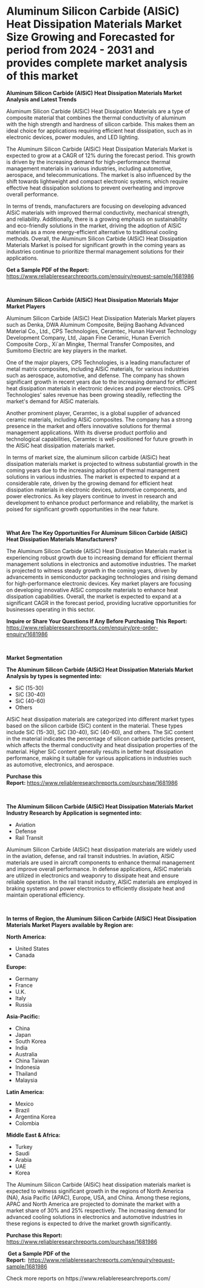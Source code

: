 <p><h1>Aluminum Silicon Carbide (AlSiC) Heat Dissipation Materials Market Size Growing and Forecasted for period from 2024 - 2031 and provides complete market analysis of this market</h1></p><p><strong>Aluminum Silicon Carbide (AlSiC) Heat Dissipation Materials Market Analysis and Latest Trends</strong></p>
<p><p>Aluminum Silicon Carbide (AlSiC) Heat Dissipation Materials are a type of composite material that combines the thermal conductivity of aluminum with the high strength and hardness of silicon carbide. This makes them an ideal choice for applications requiring efficient heat dissipation, such as in electronic devices, power modules, and LED lighting.</p><p>The Aluminum Silicon Carbide (AlSiC) Heat Dissipation Materials Market is expected to grow at a CAGR of 12% during the forecast period. This growth is driven by the increasing demand for high-performance thermal management materials in various industries, including automotive, aerospace, and telecommunications. The market is also influenced by the shift towards lightweight and compact electronic systems, which require effective heat dissipation solutions to prevent overheating and improve overall performance.</p><p>In terms of trends, manufacturers are focusing on developing advanced AlSiC materials with improved thermal conductivity, mechanical strength, and reliability. Additionally, there is a growing emphasis on sustainability and eco-friendly solutions in the market, driving the adoption of AlSiC materials as a more energy-efficient alternative to traditional cooling methods. Overall, the Aluminum Silicon Carbide (AlSiC) Heat Dissipation Materials Market is poised for significant growth in the coming years as industries continue to prioritize thermal management solutions for their applications.</p></p>
<p><strong>Get a Sample PDF of the Report:&nbsp;</strong> <a href="https://www.reliableresearchreports.com/enquiry/request-sample/1681986">https://www.reliableresearchreports.com/enquiry/request-sample/1681986</a></p>
<p>&nbsp;</p>
<p><strong>Aluminum Silicon Carbide (AlSiC) Heat Dissipation Materials Major Market Players</strong></p>
<p><p>Aluminum Silicon Carbide (AlSiC) Heat Dissipation Materials Market players such as Denka, DWA Aluminum Composite, Beijing Baohang Advanced Material Co., Ltd., CPS Technologies, Ceramtec, Hunan Harvest Technology Development Company, Ltd, Japan Fine Ceramic, Hunan Everrich Composite Corp., Xi`an Mingke, Thermal Transfer Composites, and Sumitomo Electric are key players in the market.</p><p>One of the major players, CPS Technologies, is a leading manufacturer of metal matrix composites, including AlSiC materials, for various industries such as aerospace, automotive, and defense. The company has shown significant growth in recent years due to the increasing demand for efficient heat dissipation materials in electronic devices and power electronics. CPS Technologies' sales revenue has been growing steadily, reflecting the market's demand for AlSiC materials.</p><p>Another prominent player, Ceramtec, is a global supplier of advanced ceramic materials, including AlSiC composites. The company has a strong presence in the market and offers innovative solutions for thermal management applications. With its diverse product portfolio and technological capabilities, Ceramtec is well-positioned for future growth in the AlSiC heat dissipation materials market.</p><p>In terms of market size, the aluminum silicon carbide (AlSiC) heat dissipation materials market is projected to witness substantial growth in the coming years due to the increasing adoption of thermal management solutions in various industries. The market is expected to expand at a considerable rate, driven by the growing demand for efficient heat dissipation materials in electronic devices, automotive components, and power electronics. As key players continue to invest in research and development to enhance product performance and reliability, the market is poised for significant growth opportunities in the near future.</p></p>
<p>&nbsp;</p>
<p><strong>What Are The Key Opportunities For Aluminum Silicon Carbide (AlSiC) Heat Dissipation Materials Manufacturers?</strong></p>
<p><p>The Aluminum Silicon Carbide (AlSiC) Heat Dissipation Materials market is experiencing robust growth due to increasing demand for efficient thermal management solutions in electronics and automotive industries. The market is projected to witness steady growth in the coming years, driven by advancements in semiconductor packaging technologies and rising demand for high-performance electronic devices. Key market players are focusing on developing innovative AlSiC composite materials to enhance heat dissipation capabilities. Overall, the market is expected to expand at a significant CAGR in the forecast period, providing lucrative opportunities for businesses operating in this sector.</p></p>
<p><strong>Inquire or Share Your Questions If Any Before Purchasing This Report:</strong> <a href="https://www.reliableresearchreports.com/enquiry/pre-order-enquiry/1681986">https://www.reliableresearchreports.com/enquiry/pre-order-enquiry/1681986</a></p>
<p>&nbsp;</p>
<p><strong>Market Segmentation</strong></p>
<p><strong>The Aluminum Silicon Carbide (AlSiC) Heat Dissipation Materials Market Analysis by types is segmented into:</strong></p>
<p><ul><li>SiC (15-30)</li><li>SiC (30-40)</li><li>SiC (40-60)</li><li>Others</li></ul></p>
<p><p>AlSiC heat dissipation materials are categorized into different market types based on the silicon carbide (SiC) content in the material. These types include SiC (15-30), SiC (30-40), SiC (40-60), and others. The SiC content in the material indicates the percentage of silicon carbide particles present, which affects the thermal conductivity and heat dissipation properties of the material. Higher SiC content generally results in better heat dissipation performance, making it suitable for various applications in industries such as automotive, electronics, and aerospace.</p></p>
<p><strong>Purchase this Report:&nbsp;</strong><a href="https://www.reliableresearchreports.com/purchase/1681986">https://www.reliableresearchreports.com/purchase/1681986</a></p>
<p>&nbsp;</p>
<p><strong>The Aluminum Silicon Carbide (AlSiC) Heat Dissipation Materials Market Industry Research by Application is segmented into:</strong></p>
<p><ul><li>Aviation</li><li>Defense</li><li>Rail Transit</li></ul></p>
<p><p>Aluminum Silicon Carbide (AlSiC) heat dissipation materials are widely used in the aviation, defense, and rail transit industries. In aviation, AlSiC materials are used in aircraft components to enhance thermal management and improve overall performance. In defense applications, AlSiC materials are utilized in electronics and weaponry to dissipate heat and ensure reliable operation. In the rail transit industry, AlSiC materials are employed in braking systems and power electronics to efficiently dissipate heat and maintain operational efficiency.</p></p>
<p>&nbsp;</p>
<p><strong>In terms of Region, the Aluminum Silicon Carbide (AlSiC) Heat Dissipation Materials Market Players available by Region are:</strong></p>
<p>
    <p> <strong> North America: </strong>
        <ul>
            <li>United States</li>
            <li>Canada</li>
        </ul>
        </p> 
    <p> <strong> Europe: </strong>
        <ul>
            <li>Germany</li>
            <li>France</li>
            <li>U.K.</li>
            <li>Italy</li>
            <li>Russia</li>
        </ul>
        </p> 
    <p> <strong> Asia-Pacific: </strong>
        <ul>
            <li>China</li>
            <li>Japan</li>
            <li>South Korea</li>
            <li>India</li>
            <li>Australia</li>
            <li>China Taiwan</li>
            <li>Indonesia</li>
            <li>Thailand</li>
            <li>Malaysia</li>
        </ul>
        </p> 
    <p> <strong> Latin America: </strong>
        <ul>
            <li>Mexico</li>
            <li>Brazil</li>
            <li>Argentina Korea</li>
            <li>Colombia</li>
        </ul>
        </p> 
    <p> <strong> Middle East & Africa: </strong>
        <ul>
            <li>Turkey</li>
            <li>Saudi</li>
            <li>Arabia</li>
            <li>UAE</li>
            <li>Korea</li>
        </ul>
    </p>
    </p>
<p><p>The Aluminum Silicon Carbide (AlSiC) heat dissipation materials market is expected to witness significant growth in the regions of North America (NA), Asia Pacific (APAC), Europe, USA, and China. Among these regions, APAC and North America are projected to dominate the market with a market share of 30% and 25% respectively. The increasing demand for advanced cooling solutions in electronics and automotive industries in these regions is expected to drive the market growth significantly.</p></p>
<p><strong>Purchase this Report: </strong><a href="https://www.reliableresearchreports.com/purchase/1681986">https://www.reliableresearchreports.com/purchase/1681986</a></p>
<p>&nbsp;<strong>Get a Sample PDF of the Report:&nbsp;&nbsp;</strong><a href="https://www.reliableresearchreports.com/enquiry/request-sample/1681986">https://www.reliableresearchreports.com/enquiry/request-sample/1681986</a></p>
<p><strong></strong></p>
<p>Check more reports on https://www.reliableresearchreports.com/</p>